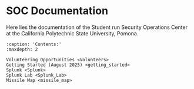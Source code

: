# SOC Documentation

Here lies the documentation of the Student run Security Operations Center at the California Polytechnic State University, Pomona.

```{toctree}   
:caption: 'Contents:'
:maxdepth: 2

Volunteering Opportunities <Volunteers>
Getting Started (August 2025) <getting_started>
Splunk <Splunk>
Splunk Lab <Splunk_Lab>
Missile Map <missile_map>
```
